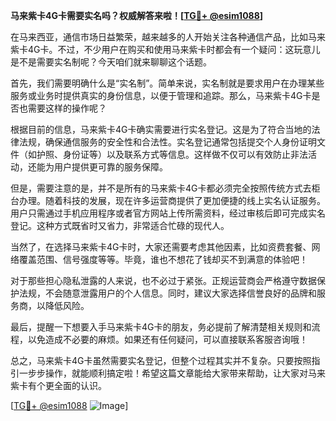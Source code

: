 **马来紫卡4G卡需要实名吗？权威解答来啦！[[TG💪+ @esim1088](https://t.me/s/esim1088)]**

在马来西亚，通信市场日益繁荣，越来越多的人开始关注各种通信产品，比如马来紫卡4G卡。不过，不少用户在购买和使用马来紫卡时都会有一个疑问：这玩意儿是不是需要实名制呢？今天咱们就来聊聊这个话题。

首先，我们需要明确什么是“实名制”。简单来说，实名制就是要求用户在办理某些服务或业务时提供真实的身份信息，以便于管理和追踪。那么，马来紫卡4G卡是否也需要这样的操作呢？

根据目前的信息，马来紫卡4G卡确实需要进行实名登记。这是为了符合当地的法律法规，确保通信服务的安全性和合法性。实名登记通常包括提交个人身份证明文件（如护照、身份证等）以及联系方式等信息。这样做不仅可以有效防止非法活动，还能为用户提供更可靠的服务保障。

但是，需要注意的是，并不是所有的马来紫卡4G卡都必须完全按照传统方式去柜台办理。随着科技的发展，现在许多运营商提供了更加便捷的线上实名认证服务。用户只需通过手机应用程序或者官方网站上传所需资料，经过审核后即可完成实名登记。这种方式既省时又省力，非常适合忙碌的现代人。

当然了，在选择马来紫卡4G卡时，大家还需要考虑其他因素，比如资费套餐、网络覆盖范围、信号强度等等。毕竟，谁也不想花了钱却买不到满意的体验吧！

对于那些担心隐私泄露的人来说，也不必过于紧张。正规运营商会严格遵守数据保护法规，不会随意泄露用户的个人信息。同时，建议大家选择信誉良好的品牌和服务商，以降低风险。

最后，提醒一下想要入手马来紫卡4G卡的朋友，务必提前了解清楚相关规则和流程，以免造成不必要的麻烦。如果还有任何疑问，可以直接联系客服咨询哦！

总之，马来紫卡4G卡虽然需要实名登记，但整个过程其实并不复杂。只要按照指引一步步操作，就能顺利搞定啦！希望这篇文章能给大家带来帮助，让大家对马来紫卡有个更全面的认识。

[[TG💪+ @esim1088](https://t.me/s/esim1088) ![Image](https://i.postimg.cc/4NQfJmqS/Snipaste-2025-05-13-00-14-12.png)]